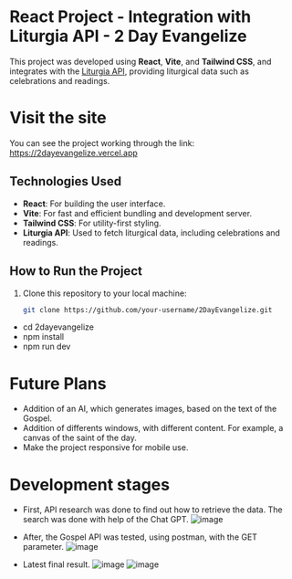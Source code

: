 # React Project - Integration with Liturgia API - 2 Day Evangelize

This project was developed using **React**, **Vite**, and **Tailwind CSS**, and integrates with the [Liturgia API](https://liturgia.up.railway.app/), providing liturgical data such as celebrations and readings.

# Visit the site

You can see the project working through the link: https://2dayevangelize.vercel.app

## Technologies Used

- **React**: For building the user interface.
- **Vite**: For fast and efficient bundling and development server.
- **Tailwind CSS**: For utility-first styling.
- **Liturgia API**: Used to fetch liturgical data, including celebrations and readings.

## How to Run the Project

1. Clone this repository to your local machine:

   ```bash
   git clone https://github.com/your-username/2DayEvangelize.git

- cd 2dayevangelize
- npm install
- npm run dev

# Future Plans
- Addition of an AI, which generates images, based on the text of the Gospel.
- Addition of differents windows, with different content. For example, a canvas of the saint of the day.
- Make the project responsive for mobile use.

# Development stages
- First, API research was done to find out how to retrieve the data. The search was done with help of the Chat GPT.
 ![image](https://github.com/user-attachments/assets/d4050ba1-b1bd-4cfc-b541-a0ef59988331)

- After, the Gospel API was tested, using postman, with the GET parameter.
![image](https://github.com/user-attachments/assets/ab5b3a9f-f77c-4768-a05b-309a155c3ddb)

- Latest final result.
![image](https://github.com/user-attachments/assets/a28ae597-0179-4c64-964d-6dcd1bac1366)
![image](https://github.com/user-attachments/assets/5379a0fc-2016-4cf0-9ecd-dca841f459af)
  
